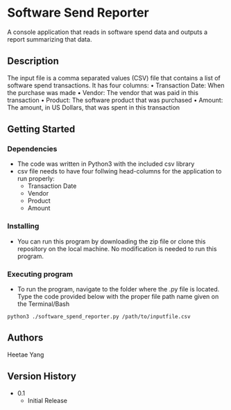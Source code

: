 # Software Send Reporter

A console application that reads in software spend data and outputs a report summarizing that data.

## Description

The input file is a comma separated values (CSV) file that contains a list of software spend transactions. It has four columns: 
•	Transaction Date: When the purchase was made
•	Vendor: The vendor that was paid in this transaction
•	Product: The software product that was purchased
•	Amount: The amount, in US Dollars, that was spent in this transaction

## Getting Started

### Dependencies

* The code was written in Python3 with the included csv library
* csv file needs to have four follwing head-columns for the application to run properly:
    - Transaction Date
    - Vendor
    - Product
    - Amount

### Installing

* You can run this program by downloading the zip file or clone this repository on the local machine. No modification is needed to run this program.

### Executing program

* To run the program, navigate to the folder where the .py file is located. Type the code provided below with the proper file path name given on the Terminal/Bash
```
python3 ./software_spend_reporter.py /path/to/inputfile.csv
```

## Authors

Heetae Yang

## Version History

* 0.1
    * Initial Release